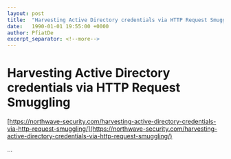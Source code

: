 ```yaml
---
layout: post
title:  "Harvesting Active Directory credentials via HTTP Request Smuggling"
date:   1990-01-01 19:55:00 +0000
author: PfiatDe
excerpt_separator: <!--more-->
---
```


# Harvesting Active Directory credentials via HTTP Request Smuggling
[https://northwave-security.com/harvesting-active-directory-credentials-via-http-request-smuggling/](https://northwave-security.com/harvesting-active-directory-credentials-via-http-request-smuggling/)

...
<!--more-->
